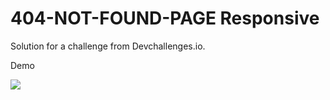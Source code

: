 # 404-NOT-FOUND-PAGE Responsive 


Solution for a challenge from Devchallenges.io.


Demo 

![](https://www44.online-convert.com/dl/web7/download-file/68574bc4-9c21-46b3-98b5-5b026d3d4790/5C949247-77FF-49F0-B09E-3D474242CC62.webp)
